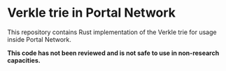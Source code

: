# Verkle trie in Portal Network

This repository contains Rust implementation of the Verkle trie for usage inside Portal Network.

**This code has not been reviewed and is not safe to use in non-research capacities.**

